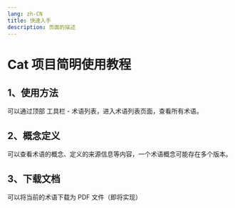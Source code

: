 ```yaml
---
lang: zh-CN
title: 快速入手
description: 页面的描述
---
```


# Cat 项目简明使用教程

## 1、使用方法

可以通过顶部 工具栏 - 术语列表，进入术语列表页面，查看所有术语。

## 2、概念定义

可以查看术语的概念、定义的来源信息等内容，一个术语概念可能存在多个版本。

## 3、下载文档

可以将当前的术语下载为 PDF 文件（即将实现）
